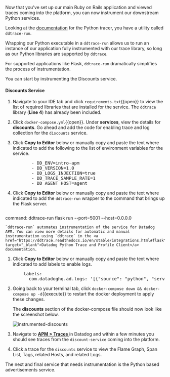Now that you've set up our main Ruby on Rails application and viewed traces coming into the platform, you can now instrument our downstream Python services.

Looking at the [documentation](https://ddtrace.readthedocs.io/en/stable/integrations.html#flask) for the Python tracer, you have a utility called `ddtrace-run`. 

Wrapping our Python executable in a `ddtrace-run` allows us to run an instance of our application fully instrumented with our trace library, so long as our Python libraries are supported by `ddtrace`.

For supported applications like Flask, `ddtrace-run` dramatically simplifies the process of instrumentation.

You can start by instrumenting the Discounts service.

#### Discounts Service

1. Navigate to your IDE tab and click `requirements.txt`{{open}} to view the list of required libraries that are installed for the service. The `ddtrace` library (**Line 4**) has already been included.

1. Click `docker-compose.yml`{{open}}. Under **services**, view the details for **discounts**. Go ahead and add the code for enabling trace and log collection for the `discounts` service.

1. Click **Copy to Editor** below or manually copy and paste the text where indicated to add the following to the list of environment variables for the service.

    <pre class="file" data-filename="docker-compose.yml" data-target="insert" data-marker="# add discounts env variables">
          - DD_ENV=intro-apm
          - DD_VERSION=1.0
          - DD_LOGS_INJECTION=true
          - DD_TRACE_SAMPLE_RATE=1
          - DD_AGENT_HOST=agent</pre>

1. Click **Copy to Editor** below or manually copy and paste the text where indicated to add the `ddtrace-run` wrapper to the command that brings up the Flask server. 

    <pre class="file" data-filename="docker-compose.yml" data-target="insert" data-marker="command: flask run --port=5001 --host=0.0.0.0">
command: ddtrace-run flask run --port=5001 --host=0.0.0.0</pre>  

    `ddtrace-run` automates instrumentation of the service for Datadog APM. You can view more details for automatic and manual instrumentation using `ddtrace` in the <a href="https://ddtrace.readthedocs.io/en/stable/integrations.html#flask" target="_blank">Datadog Python Trace and Profile Client</a> documentation.


1. Click **Copy to Editor** below or manually copy and paste the text where indicated to add labels to enable logs. 

    <pre class="file" data-filename="docker-compose.yml" data-target="insert" data-marker="# add discounts log labels">
       labels:
         com.datadoghq.ad.logs: '[{"source": "python", "service": "discounts-service"}]'</pre>

1. Going back to your terminal tab, click `docker-compose down && docker-compose up -d`{{execute}} to restart the docker deployment to apply these changes. 

    The **discounts** section of the docker-compose file should now look like the screenshot below. 

    ![instrumented-discounts](instrumentapp2/assets/instrumented-discounts.png)

1. Navigate to <a href="https://app.datadoghq.com/apm/traces" target="_datadog">**APM > Traces** </a> in Datadog and within a few minutes you should see traces from the `discount-service` coming into the platform.

1. Click a trace for the `discounts` service to view the Flame Graph, Span List, Tags, related Hosts, and related Logs.

The next and final service that needs instrumentation is the Python based advertisements service.